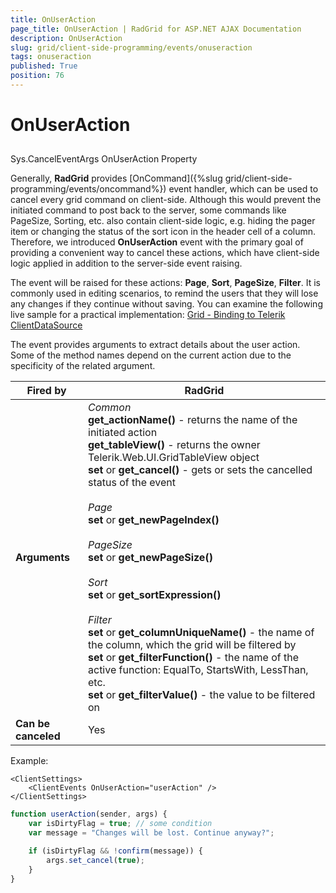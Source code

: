 ```yaml
---
title: OnUserAction
page_title: OnUserAction | RadGrid for ASP.NET AJAX Documentation
description: OnUserAction
slug: grid/client-side-programming/events/onuseraction
tags: onuseraction
published: True
position: 76
---
```


# OnUserAction



##      

Sys.CancelEventArgs OnUserAction Property



Generally, **RadGrid** provides [OnCommand]({%slug grid/client-side-programming/events/oncommand%}) event handler, which can be used to cancel every grid command on client-side. Although this would prevent the initiated command to post back to the server, some commands like PageSize, Sorting, etc. also contain client-side logic, e.g. hiding the pager item or changing the status of the sort icon in the header cell of a column. Therefore, we introduced **OnUserAction** event with the primary goal of providing a convenient way to cancel these actions, which have client-side logic applied in addition to the server-side event raising.

The event will be raised for these actions: **Page**, **Sort**, **PageSize**, **Filter**. It is commonly used in editing scenarios, to remind the users that they will lose any changes if they  continue without saving. You can examine the following live sample for a practical implementation:
[Grid - Binding to Telerik ClientDataSource](http://demos.telerik.com/aspnet-ajax/grid/examples/data-binding/client-side/client-data-source-binding/defaultcs.aspx)

The event provides arguments to extract details about the user action. Some of the method names depend on the current action due to the specificity of the related argument.

|  **Fired by**  | RadGrid |
| ------ | ------ |
| **Arguments** | *Common* <br> **get_actionName()** - returns the name of the initiated action <br/> **get_tableView()** - returns the owner Telerik.Web.UI.GridTableView object <br/> **set** or **get_cancel()** - gets or sets the cancelled status of the event <br/><br/> *Page* <br/> **set** or **get_newPageIndex()**<br/><br/> *PageSize* <br/>**set** or **get_newPageSize()**<br/><br/> *Sort* <br/>**set** or **get_sortExpression()**<br/><br/> *Filter* <br/>**set** or **get_columnUniqueName()** - the name of the column, which the grid will be filtered by<br/>**set** or **get_filterFunction()** - the name of the active function: EqualTo, StartsWith, LessThan, etc.<br/>**set** or **get_filterValue()** - the value to be filtered on|
| **Can be canceled** |Yes|

Example:

````ASP.NET
<ClientSettings>
    <ClientEvents OnUserAction="userAction" />
</ClientSettings>
````

````JavaScript
function userAction(sender, args) {
    var isDirtyFlag = true; // some condition
    var message = "Changes will be lost. Continue anyway?";

    if (isDirtyFlag && !confirm(message)) {
        args.set_cancel(true);
    }
}
````
